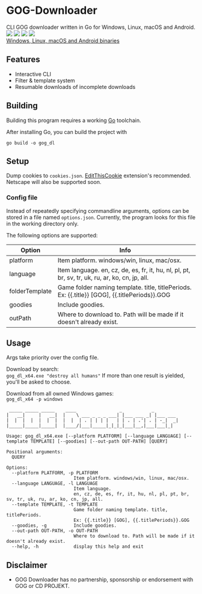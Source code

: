 # GOG-Downloader
CLI GOG downloader written in Go for Windows, Linux, macOS and Android.
![](https://i.imgur.com/aelWCRa.png)
![](https://i.imgur.com/8zQrXYX.png)
![](https://i.imgur.com/cxun5l0.png)
![](https://i.imgur.com/75KKwSG.png)    
[Windows, Linux, macOS and Android binaries](https://github.com/Sorrow446/GOG-Downloader/releases)

## Features
- Interactive CLI
- Filter & template system
- Resumable downloads of incomplete downloads


## Building

Building this program requires a working [Go](https://go.dev/doc/install) toolchain.

After installing Go, you can build the project with
```
go build -o gog_dl
```

## Setup
Dump cookies to `cookies.json`. [EditThisCookie](https://www.editthiscookie.com/) extension's recommended. Netscape will also be supported soon. 

### Config file
Instead of repeatedly specifying commandline arguments, options can be stored in a file named `options.json`.
Currently, the program looks for this file in the working directory only.

The following options are supported:

|Option|Info|
| --- | --- |
|platform|Item platform. windows/win, linux, mac/osx.
|language|Item language. en, cz, de, es, fr, it, hu, nl, pl, pt, br, sv, tr, uk, ru, ar, ko, cn, jp, all.
|folderTemplate|Game folder naming template. title, titlePeriods. Ex: {{.title}} [GOG], {{.titlePeriods}}.GOG
|goodies|Include goodies.
|outPath|Where to download to. Path will be made if it doesn't already exist.

## Usage
Args take priority over the config file.

Download by search:   
`gog_dl_x64.exe "destroy all humans"`
If more than one result is yielded, you'll be asked to choose.

Download from all owned Windows games:   
`gog_dl_x64 -p windows`

```
 _____ _____ _____    ____                _           _
|   __|     |   __|  |    \ ___ _ _ _ ___| |___ ___ _| |___ ___
|  |  |  |  |  |  |  |  |  | . | | | |   | | . | .'| . | -_|  _|
|_____|_____|_____|  |____/|___|_____|_|_|_|___|__,|___|___|_|

Usage: gog_dl_x64.exe [--platform PLATFORM] [--language LANGUAGE] [--template TEMPLATE] [--goodies] [--out-path OUT-PATH] [QUERY]

Positional arguments:
  QUERY

Options:
  --platform PLATFORM, -p PLATFORM
                         Item platform. windows/win, linux, mac/osx.
  --language LANGUAGE, -l LANGUAGE
                         Item language.
                         en, cz, de, es, fr, it, hu, nl, pl, pt, br, sv, tr, uk, ru, ar, ko, cn, jp, all.
  --template TEMPLATE, -t TEMPLATE
                         Game folder naming template. title, titlePeriods.
                         Ex: {{.title}} [GOG], {{.titlePeriods}}.GOG
  --goodies, -g          Include goodies.
  --out-path OUT-PATH, -o OUT-PATH
                         Where to download to. Path will be made if it doesn't already exist.
  --help, -h             display this help and exit
```

## Disclaimer  
- GOG Downloader has no partnership, sponsorship or endorsement with GOG or CD PROJEKT.
